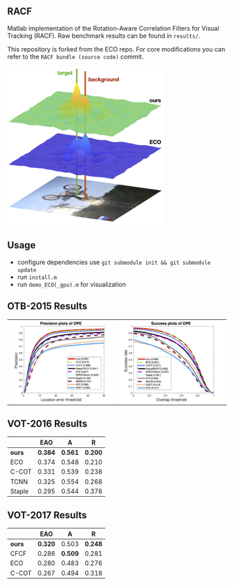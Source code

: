 RACF
---

Matlab implementation of the Rotation-Aware Correlation Filters for Visual Tracking (RACF). Raw benchmark results can be found in `results/`.

This repository is forked from the ECO repo. For core modifications you can refer to the `RACF bundle (source code)` commit.

<img src="docs/illus.png" width="360">

## Usage
* configure dependencies use `git submodule init && git submodule update`
* run `install.m`
* run `demo_ECO(_gpu).m` for visualization

## OTB-2015 Results
<table>
  <tr>
    <td><img src="docs/precision-eps-converted-to.png" width="360"></td>
    <td><img src="docs/success-eps-converted-to.png" width="360"></td>
  </tr>
</table>

## VOT-2016 Results

|   | EAO | A | R |
| --- |:-------------:|:-----:| :----:|
| **ours** | **0.384** | **0.561** | **0.200** |
| ECO  | 0.374 | 0.548 | 0.210 |
| C-COT| 0.331 | 0.539 | 0.238 |
| TCNN | 0.325 | 0.554 | 0.268 |
| Staple| 0.295 | 0.544 | 0.378 |

## VOT-2017 Results

|   | EAO | A | R |
| --- |:-------------:|:-----:| :----:|
| **ours** | **0.320** | 0.503 | **0.248** |
| CFCF  | 0.286 | **0.509** | 0.281 |
| ECO| 0.280 | 0.483 | 0.276 |
| C-COT | 0.267 | 0.494 | 0.318 |
